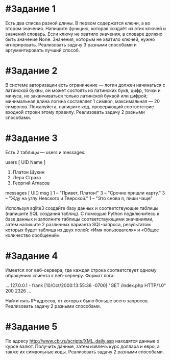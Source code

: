 #Задание 1
==========
Есть два списка разной длины. В первом содержатся ключи, а во втором значения. Напишите функцию, которая создаёт из этих ключей и значений словарь. Если ключу не хватило значения, в словаре должно быть значение None. Значения, которым не хватило ключей, нужно игнорировать. Реализовать задачу 3 разными способами и аргументировать лучший способ.

#Задание 2
==========
В системе авторизации есть ограничение — логин должен начинаться с латинской буквы, он может состоять из латинских букв, цифр, точки и минуса, но заканчиваться только латинской буквой или цифрой; минимальная длина логина составляет 1 символ, максимальная — 20 символов. Пожалуйста, напишите код, проверяющий соответствие входной строки этому правилу. Реализовать задачу 2 разными способами.

#Задание 3
==========
Есть 2 таблицы — users и messages:

users [ UID Name ]
1. Платон Щукин
2. Лера Страза
3. Георгий Атласов

messages [ UID msg ]
1 – "Привет, Платон!"
3 – "Срочно пришли карту."
3 – "Жду на углу Невского и Тверской."
1 – "Это снова я, пиши чаще"

Используя sqlite3 создайте базу данных и соответствующие таблицы (напишите SQL создания таблиц). С помощью Python подключитесь к базе данных и заполните таблицы соответствующими значениями, затем напишите 2 различных варианта SQL-запроса, результатом которых будет таблица из двух полей: «Имя пользователя» и «Общее количество сообщений».


#Задание 4
==========
Имеется лог веб-сервера, где каждая строка соответствует одному обращению клиента к веб-серверу. Формат лога:

...
127.0.0.1 - frank [10/Oct/2000:13:55:36 -0700] "GET /index.php HTTP/1.0" 200 2326
...

Найти пять IP-адресов, от которых было больше всего запросов. Реализовать задачу 2 разными способами.

#Задание 5
==========
По адресу http://www.cbr.ru/scripts/XML_daily.asp находятся данные о курсе валют. Получить данные, затем извлечь курс доллара и евро, а также их символьные коды. Реализовать задачу 2 разными способами.
